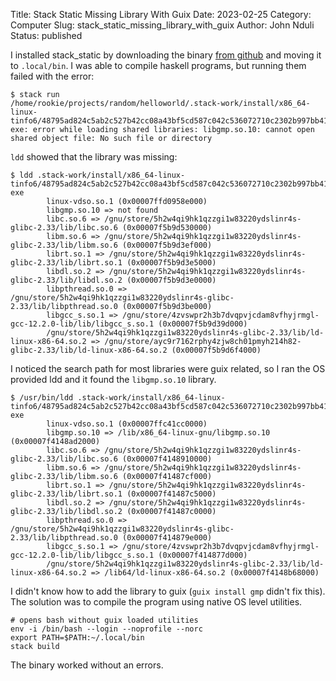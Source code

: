 Title: Stack Static Missing Library With Guix
Date: 2023-02-25
Category: Computer
Slug: stack_static_missing_library_with_guix
Author: John Nduli
Status: published

I installed stack_static by downloading the binary [from
github](https://github.com/commercialhaskell/stack/releases) and moving it to
`.local/bin`. I was able to compile haskell programs, but running them failed
with the error:

```
$ stack run
/home/rookie/projects/random/helloworld/.stack-work/install/x86_64-linux-tinfo6/48795ad824c5ab2c527b42cc08a43bf5cd587c042c536072710c2302b997bb41/9.2.5/bin/helloworld-exe: error while loading shared libraries: libgmp.so.10: cannot open shared object file: No such file or directory
```

`ldd` showed that the library was missing:

```
$ ldd .stack-work/install/x86_64-linux-tinfo6/48795ad824c5ab2c527b42cc08a43bf5cd587c042c536072710c2302b997bb41/9.2.5/bin/helloworld-exe
        linux-vdso.so.1 (0x00007ffd0958e000)
        libgmp.so.10 => not found
        libc.so.6 => /gnu/store/5h2w4qi9hk1qzzgi1w83220ydslinr4s-glibc-2.33/lib/libc.so.6 (0x00007f5b9d530000)
        libm.so.6 => /gnu/store/5h2w4qi9hk1qzzgi1w83220ydslinr4s-glibc-2.33/lib/libm.so.6 (0x00007f5b9d3ef000)
        librt.so.1 => /gnu/store/5h2w4qi9hk1qzzgi1w83220ydslinr4s-glibc-2.33/lib/librt.so.1 (0x00007f5b9d3e5000)
        libdl.so.2 => /gnu/store/5h2w4qi9hk1qzzgi1w83220ydslinr4s-glibc-2.33/lib/libdl.so.2 (0x00007f5b9d3e0000)
        libpthread.so.0 => /gnu/store/5h2w4qi9hk1qzzgi1w83220ydslinr4s-glibc-2.33/lib/libpthread.so.0 (0x00007f5b9d3be000)
        libgcc_s.so.1 => /gnu/store/4zvswpr2h3b7dvqpvjcdam8vfhyjrmgl-gcc-12.2.0-lib/lib/libgcc_s.so.1 (0x00007f5b9d39d000)
        /gnu/store/5h2w4qi9hk1qzzgi1w83220ydslinr4s-glibc-2.33/lib/ld-linux-x86-64.so.2 => /gnu/store/ayc9r7162rphy4zjw8ch01pmyh214h82-glibc-2.33/lib/ld-linux-x86-64.so.2 (0x00007f5b9d6f4000)
```

I noticed the search path for most libraries were guix related, so I ran the OS
provided ldd and it found the `libgmp.so.10` library.

```
$ /usr/bin/ldd .stack-work/install/x86_64-linux-tinfo6/48795ad824c5ab2c527b42cc08a43bf5cd587c042c536072710c2302b997bb41/9.2.5/bin/helloworld-exe
        linux-vdso.so.1 (0x00007ffc41cc0000)
        libgmp.so.10 => /lib/x86_64-linux-gnu/libgmp.so.10 (0x00007f4148ad2000)
        libc.so.6 => /gnu/store/5h2w4qi9hk1qzzgi1w83220ydslinr4s-glibc-2.33/lib/libc.so.6 (0x00007f4148910000)
        libm.so.6 => /gnu/store/5h2w4qi9hk1qzzgi1w83220ydslinr4s-glibc-2.33/lib/libm.so.6 (0x00007f41487cf000)
        librt.so.1 => /gnu/store/5h2w4qi9hk1qzzgi1w83220ydslinr4s-glibc-2.33/lib/librt.so.1 (0x00007f41487c5000)
        libdl.so.2 => /gnu/store/5h2w4qi9hk1qzzgi1w83220ydslinr4s-glibc-2.33/lib/libdl.so.2 (0x00007f41487c0000)
        libpthread.so.0 => /gnu/store/5h2w4qi9hk1qzzgi1w83220ydslinr4s-glibc-2.33/lib/libpthread.so.0 (0x00007f414879e000)
        libgcc_s.so.1 => /gnu/store/4zvswpr2h3b7dvqpvjcdam8vfhyjrmgl-gcc-12.2.0-lib/lib/libgcc_s.so.1 (0x00007f414877d000)
        /gnu/store/5h2w4qi9hk1qzzgi1w83220ydslinr4s-glibc-2.33/lib/ld-linux-x86-64.so.2 => /lib64/ld-linux-x86-64.so.2 (0x00007f4148b68000)
```

I didn't know how to add the library to guix (`guix install gmp` didn't fix
this). The solution was to compile the program using native OS level utilities.

```
# opens bash without guix loaded utilities
env -i /bin/bash --login --noprofile --norc  
export PATH=$PATH:~/.local/bin
stack build
```

The binary worked without an errors.
